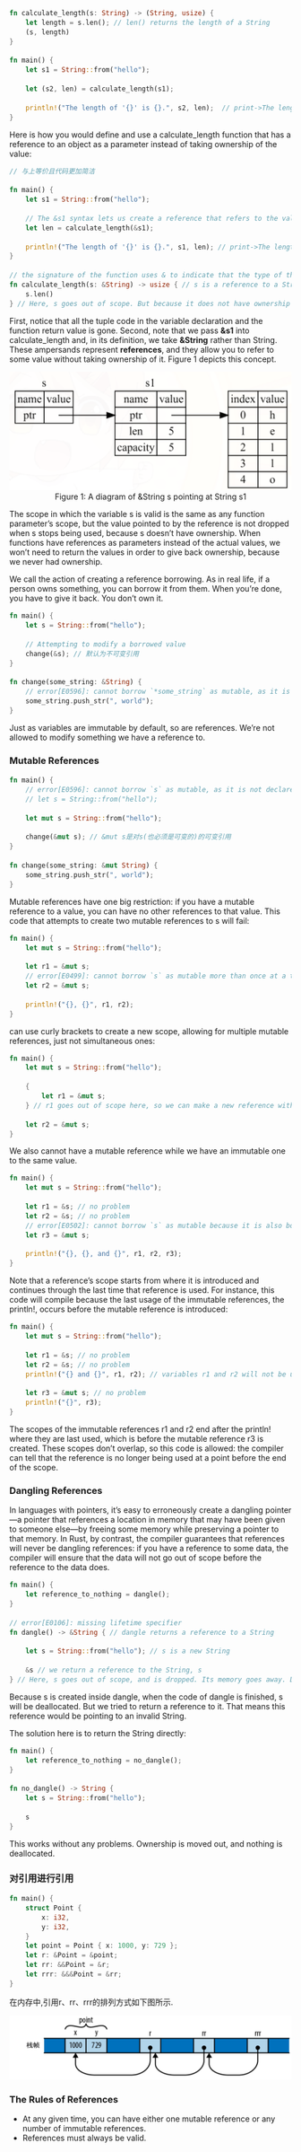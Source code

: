 ```rust
fn calculate_length(s: String) -> (String, usize) {
    let length = s.len(); // len() returns the length of a String
    (s, length)
}

fn main() {
    let s1 = String::from("hello");

    let (s2, len) = calculate_length(s1);

    println!("The length of '{}' is {}.", s2, len);  // print->The length of 'hello' is 5.
}
```

Here is how you would define and use a calculate_length function that has a reference to an object as a parameter instead of taking ownership of the value:

```rust
// 与上等价且代码更加简洁

fn main() {
    let s1 = String::from("hello");

    // The &s1 syntax lets us create a reference that refers to the value of s1 but does not own it. Because it does not own it, the value it points to will not be dropped when the reference stops being used.
    let len = calculate_length(&s1);

    println!("The length of '{}' is {}.", s1, len); // print->The length of 'hello' is 5.
}

// the signature of the function uses & to indicate that the type of the parameter s is a reference.
fn calculate_length(s: &String) -> usize { // s is a reference to a String
    s.len()
} // Here, s goes out of scope. But because it does not have ownership of what it refers to, it is not dropped.
```

First, notice that all the tuple code in the variable declaration and the function return value is gone. Second, note
that we pass **&s1** into calculate_length and, in its definition, we take **&String** rather than String. These ampersands represent **references**, and they allow you to refer to some value without taking ownership of it. Figure 1 depicts this concept.

<img src="img/references.jpg"  style="zoom:50%">

<center>Figure 1: A diagram of &String s pointing at String s1</center>

The scope in which the variable s is valid is the same as any function parameter’s scope, but the value pointed to by
the reference is not dropped when s stops being used, because s doesn’t have ownership. When functions have references
as parameters instead of the actual values, we won’t need to return the values in order to give back ownership, because
we never had ownership.

We call the action of creating a reference borrowing. As in real life, if a person owns something, you can borrow it
from them. When you’re done, you have to give it back. You don’t own it.

```rust
fn main() {
    let s = String::from("hello");

    // Attempting to modify a borrowed value
    change(&s); // 默认为不可变引用
}

fn change(some_string: &String) {
    // error[E0596]: cannot borrow `*some_string` as mutable, as it is behind a `&` reference
    some_string.push_str(", world");
}
```

Just as variables are immutable by default, so are references. We’re not allowed to modify something we have a reference
to.


### Mutable References

```rust
fn main() {
    // error[E0596]: cannot borrow `s` as mutable, as it is not declared as mutable
    // let s = String::from("hello");

    let mut s = String::from("hello");

    change(&mut s); // &mut s是对s(也必须是可变的)的可变引用
}

fn change(some_string: &mut String) {
    some_string.push_str(", world");
}
```

Mutable references have one big restriction: if you have a mutable reference to a value, you can have no other
references to that value. This code that attempts to create two mutable references to s will fail:

```rust
fn main() {
    let mut s = String::from("hello");

    let r1 = &mut s;
    // error[E0499]: cannot borrow `s` as mutable more than once at a time
    let r2 = &mut s;

    println!("{}, {}", r1, r2);
}
```

can use curly brackets to create a new scope, allowing for multiple mutable references, just not simultaneous ones:

```rust
fn main() {
    let mut s = String::from("hello");

    {
        let r1 = &mut s;
    } // r1 goes out of scope here, so we can make a new reference with no problems.

    let r2 = &mut s;
}
```

We also cannot have a mutable reference while we have an immutable one to the same value.

```rust
fn main() {
    let mut s = String::from("hello");

    let r1 = &s; // no problem
    let r2 = &s; // no problem
    // error[E0502]: cannot borrow `s` as mutable because it is also borrowed as immutable
    let r3 = &mut s;

    println!("{}, {}, and {}", r1, r2, r3);
}
```

Note that a reference’s scope starts from where it is introduced and continues through the last time that reference is
used. For instance, this code will compile because the last usage of the immutable references, the println!, occurs
before the mutable reference is introduced:

```rust
fn main() {
    let mut s = String::from("hello");

    let r1 = &s; // no problem
    let r2 = &s; // no problem
    println!("{} and {}", r1, r2); // variables r1 and r2 will not be used after this point

    let r3 = &mut s; // no problem
    println!("{}", r3);
}
```

The scopes of the immutable references r1 and r2 end after the println! where they are last used, which is before the
mutable reference r3 is created. These scopes don’t overlap, so this code is allowed: the compiler can tell that the
reference is no longer being used at a point before the end of the scope.


### Dangling References

In languages with pointers, it’s easy to erroneously create a dangling pointer—a pointer that references a location in memory that may have been given to someone else—by freeing some memory while preserving a pointer to that memory. In Rust, by contrast, the compiler guarantees that references will never be dangling references: if you have a reference to some data, the compiler will ensure that the data will not go out of scope before the reference to the data does.

```rust
fn main() {
    let reference_to_nothing = dangle();
}

// error[E0106]: missing lifetime specifier
fn dangle() -> &String { // dangle returns a reference to a String

    let s = String::from("hello"); // s is a new String

    &s // we return a reference to the String, s
} // Here, s goes out of scope, and is dropped. Its memory goes away. Danger!
```

Because s is created inside dangle, when the code of dangle is finished, s will be deallocated. But we tried to return a reference to it. That means this reference would be pointing to an invalid String. 

The solution here is to return the String directly:

```rust
fn main() {
    let reference_to_nothing = no_dangle();
}

fn no_dangle() -> String {
    let s = String::from("hello");

    s
}
```

This works without any problems. Ownership is moved out, and nothing is deallocated.

### 对引用进行引用

```rust
fn main() {
    struct Point {
        x: i32,
        y: i32,
    }
    let point = Point { x: 1000, y: 729 };
    let r: &Point = &point;
    let rr: &&Point = &r;
    let rrr: &&&Point = &rr;
}
```

在内存中,引用r、rr、rrr的排列方式如下图所示. 

<img src="img/references_two.jpg"  style="zoom:50%">

### The Rules of References

* At any given time, you can have either one mutable reference or any number of immutable references.
* References must always be valid.